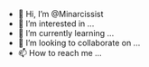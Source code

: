 - 👋 Hi, I’m @Minarcissist
- 👀 I’m interested in ...
- 🌱 I’m currently learning ...
- 💞️ I’m looking to collaborate on ...
- 📫 How to reach me ...

<!---
Minarcissist/Minarcissist is a ✨ special ✨ repository because its `README.md` (this file) appears on your GitHub profile.
You can click the Preview link to take a look at your changes.
--->
